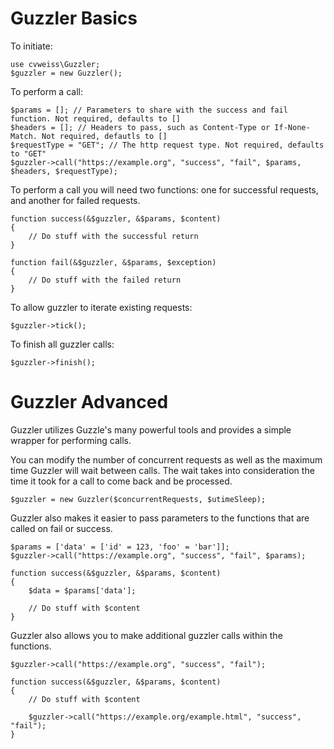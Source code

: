 # Guzzler Basics

To initiate:

    use cvweiss\Guzzler;
    $guzzler = new Guzzler();

To perform a call:
   
    $params = []; // Parameters to share with the success and fail function. Not required, defaults to []
    $headers = []; // Headers to pass, such as Content-Type or If-None-Match. Not required, defautls to []
    $requestType = "GET"; // The http request type. Not required, defaults to "GET"
    $guzzler->call("https://example.org", "success", "fail", $params, $headers, $requestType);

To perform a call you will need two functions: one for successful requests, and another for failed requests.

    function success(&$guzzler, &$params, $content)
    {
        // Do stuff with the successful return
    }
    
    function fail(&$guzzler, &$params, $exception)
    {
        // Do stuff with the failed return
    }
    
To allow guzzler to iterate existing requests:

    $guzzler->tick();
    
To finish all guzzler calls:

    $guzzler->finish();

# Guzzler Advanced

Guzzler utilizes Guzzle's many powerful tools and provides a simple wrapper for performing calls. 

You can modify the number of concurrent requests as well as the maximum time Guzzler will wait between calls. The wait takes into consideration the time it took for a call to come back and be processed.

    $guzzler = new Guzzler($concurrentRequests, $utimeSleep);
    
Guzzler also makes it easier to pass parameters to the functions that are called on fail or success.

    $params = ['data' = ['id' = 123, 'foo' = 'bar']];
    $guzzler->call("https://example.org", "success", "fail", $params);
    
    function success(&$guzzler, &$params, $content)
    {
        $data = $params['data'];
        
        // Do stuff with $content
    }
    
Guzzler also allows you to make additional guzzler calls within the functions.

    $guzzler->call("https://example.org", "success", "fail");
    
    function success(&$guzzler, &$params, $content)
    {
        // Do stuff with $content
        
        $guzzler->call("https://example.org/example.html", "success", "fail");
    }
